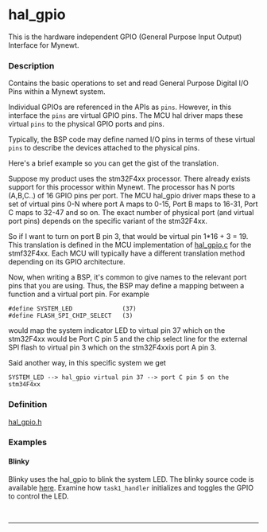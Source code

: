 # hal_gpio


This is the hardware independent GPIO (General Purpose Input Output) Interface for Mynewt.

### Description

Contains the basic operations to set and read General Purpose Digital I/O Pins
within a Mynewt system.

Individual GPIOs are referenced in the APIs as `pins`. However, in this interface the `pins` are virtual GPIO pins. The MCU hal driver maps these virtual `pins` to the physical GPIO ports and pins. 

Typically, the BSP code may define named I/O pins in terms of these virtual `pins` to describe the devices attached to the physical pins.

Here's a brief example so you can get the gist of the translation.

Suppose my product uses the stm32F4xx processor.  There already exists support for this processor within Mynewt.  The processor has N ports (A,B,C..) of 16 GPIO pins per port.   The MCU hal_gpio driver maps these to a set of virtual pins 0-N where port A maps to 0-15, Port B maps to 16-31, Port C maps to 32-47 and so on.  The exact number of physical port (and virtual 
port pins) depends on the specific variant of the stm32F4xx.  

So if I want to turn on port B pin 3, that would be virtual pin  1*16 + 3 = 19. 
This translation is defined in the MCU implementation of 
[hal_gpio.c](https://github.com/apache/incubator-mynewt-larva/blob/master/hw/mcu/stm/stm32f4xx/src/hal_gpio.c) 
for the stmf32F4xx.  Each MCU will typically have a different translation method 
depending on its GPIO architecture. 

Now, when writing a BSP, it's common to give names to the relevant port pins that you are using.  Thus, the BSP may define a mapping between a function and a virtual port pin.  For example

```no-highlight
#define SYSTEM_LED              (37)
#define FLASH_SPI_CHIP_SELECT   (3)
```

would map the system indicator LED to virtual pin 37 which on the stm32F4xx would be Port C pin 5 and the chip select line for the external SPI flash to virtual pin 3 which on the stm32F4xxis port A pin 3.

Said another way, in this specific system we get

```no-highlight
SYSTEM_LED --> hal_gpio virtual pin 37 --> port C pin 5 on the stm34F4xx
```

### Definition

[hal_gpio.h](https://github.com/apache/incubator-mynewt-larva/blob/master/hw/hal/include/hal/hal_gpio.h)

### Examples

#### Blinky

Blinky uses the hal_gpio to blink the system LED.  The blinky source code is available 
[here](https://github.com/apache/incubator-mynewt-larva/blob/master/project/blinky/src/main.c).
Examine how `task1_handler` initializes and toggles the GPIO to control the LED.

<br>

---------------------

